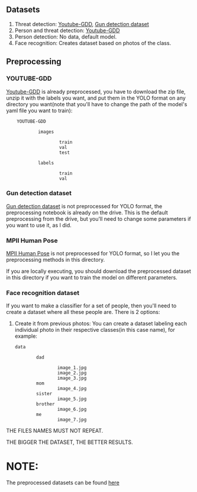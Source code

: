 ## Datasets

1. Threat detection: [Youtube-GDD](https://github.com/UCAS-GYX/YouTube-GDD/tree/main), [Gun detection dataset](https://drive.google.com/drive/folders/179q_MNjx0ipzybhdjpQTxVu3IbI-5lWl)
2. Person and threat detection: [Youtube-GDD](https://github.com/UCAS-GYX/YouTube-GDD/tree/main)
3. Person detection: No data, default model.
4. Face recognition: Creates dataset based on photos of the class.

## Preprocessing

### YOUTUBE-GDD

[Youtube-GDD](https://github.com/UCAS-GYX/YouTube-GDD/tree/main) is already preprocessed, you have to download the zip file, unzip it with the labels you want, and put them in the YOLO format on any directory you want(note that you'll have to change the path of the model's yaml file you want to train):

        YOUTUBE-GDD

                images

                        train
                        val
                        test

                labels

                        train
                        val

### Gun detection dataset

[Gun detection dataset](https://drive.google.com/drive/folders/179q_MNjx0ipzybhdjpQTxVu3IbI-5lWl) is not preprocessed for YOLO format, the preprocessing notebook is already on the drive. This is the default preprocessing from the drive, but you'll need to change some parameters if you want to use it, as I did.

### MPII Human Pose

[MPII Human Pose](http://human-pose.mpi-inf.mpg.de/#download) is not preprocessed for YOLO format, so I let you the preprocessing methods in this directory.

If you are locally executing, you should download the preprocessed dataset in this directory if you want to train the model on different parameters.

### Face recognition dataset

If you want to make a classifier for a set of people, then you'll need to create a dataset where all these people are. There is 2 options:

1.  Create it from previous photos: You can create a dataset labeling each individual photo in their respective classes(in this case name), for example:

        data

                dad

                        image_1.jpg
                        image_2.jpg
                        image_3.jpg
                mom
                        image_4.jpg
                sister
                        image_5.jpg
                brother
                        image_6.jpg
                me
                        image_7.jpg

THE FILES NAMES MUST NOT REPEAT.

THE BIGGER THE DATASET, THE BETTER RESULTS.

# NOTE:

The preprocessed datasets can be found [here](SIKEEEE)
